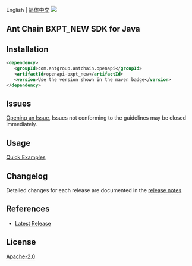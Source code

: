 English | [简体中文](README-CN.md)
![](https://aliyunsdk-pages.alicdn.com/icons/AlibabaCloud.svg)

## Ant Chain BXPT_NEW SDK for Java

## Installation

```xml
<dependency>
   <groupId>com.antgroup.antchain.openapi</groupId>
   <artifactId>openapi-bxpt_new</artifactId>
   <version>Use the version shown in the maven badge</version>
</dependency>
```

## Issues
[Opening an Issue](https://github.com/alipay/antchain-openapi-prod-sdk/issues/new), Issues not conforming to the guidelines may be closed immediately.

## Usage
[Quick Examples](https://github.com/alipay/antchain-openapi-prod-sdk/blob/master/docs/0-Examples-EN.md#quick-examples)

## Changelog
Detailed changes for each release are documented in the [release notes](./ChangeLog.txt).

## References
* [Latest Release](https://github.com/alipay/antchain-openapi-prod-sdk/)

## License
[Apache-2.0](http://www.apache.org/licenses/LICENSE-2.0)
